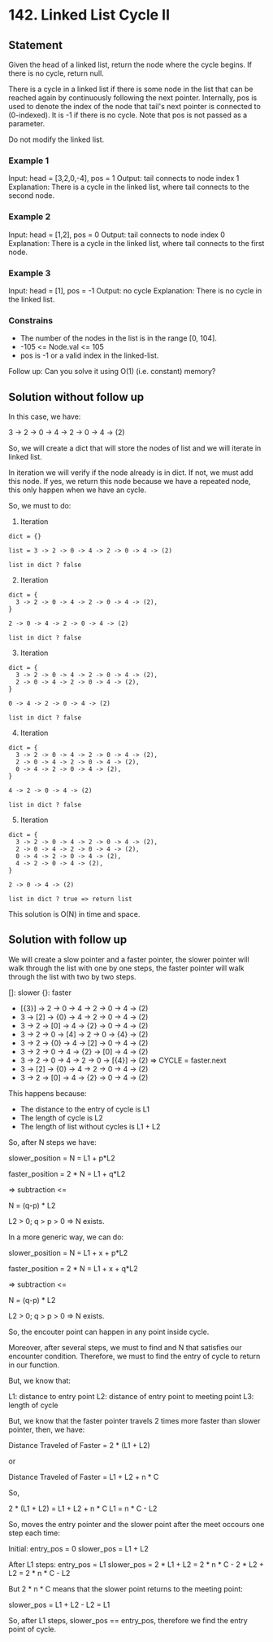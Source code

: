 # 142. Linked List Cycle II

## Statement
Given the head of a linked list, return the node where the cycle begins. If there is no cycle, return null.

There is a cycle in a linked list if there is some node in the list that can be reached again by continuously following the next pointer. Internally, pos is used to denote the index of the node that tail's next pointer is connected to (0-indexed). It is -1 if there is no cycle. Note that pos is not passed as a parameter.

Do not modify the linked list.

### Example 1
Input: head = [3,2,0,-4], pos = 1
Output: tail connects to node index 1
Explanation: There is a cycle in the linked list, where tail connects to the second node.

### Example 2
Input: head = [1,2], pos = 0
Output: tail connects to node index 0
Explanation: There is a cycle in the linked list, where tail connects to the first node.

### Example 3
Input: head = [1], pos = -1
Output: no cycle
Explanation: There is no cycle in the linked list.

### Constrains
- The number of the nodes in the list is in the range [0, 104].
- -105 <= Node.val <= 105
- pos is -1 or a valid index in the linked-list.

Follow up: Can you solve it using O(1) (i.e. constant) memory?

## Solution without follow up

In this case, we have:

3 -> 2 -> 0 -> 4 -> 2 -> 0 -> 4 -> (2)

So, we will create a dict that will store the nodes of list and we will iterate in linked list.

In iteration we will verify if the node already is in dict. If not, we must add this node. If yes, we return this node because we have a repeated node, this only happen when we have an cycle.

So, we must to do:

1) Iteration

```
dict = {}

list = 3 -> 2 -> 0 -> 4 -> 2 -> 0 -> 4 -> (2)

list in dict ? false
```

2) Iteration

```
dict = {
  3 -> 2 -> 0 -> 4 -> 2 -> 0 -> 4 -> (2),
}

2 -> 0 -> 4 -> 2 -> 0 -> 4 -> (2)

list in dict ? false
```

3) Iteration

```
dict = {
  3 -> 2 -> 0 -> 4 -> 2 -> 0 -> 4 -> (2),
  2 -> 0 -> 4 -> 2 -> 0 -> 4 -> (2),
}

0 -> 4 -> 2 -> 0 -> 4 -> (2)

list in dict ? false
```

4) Iteration

```
dict = {
  3 -> 2 -> 0 -> 4 -> 2 -> 0 -> 4 -> (2),
  2 -> 0 -> 4 -> 2 -> 0 -> 4 -> (2),
  0 -> 4 -> 2 -> 0 -> 4 -> (2),
}

4 -> 2 -> 0 -> 4 -> (2)

list in dict ? false
```

5) Iteration

```
dict = {
  3 -> 2 -> 0 -> 4 -> 2 -> 0 -> 4 -> (2),
  2 -> 0 -> 4 -> 2 -> 0 -> 4 -> (2),
  0 -> 4 -> 2 -> 0 -> 4 -> (2),
  4 -> 2 -> 0 -> 4 -> (2),
}

2 -> 0 -> 4 -> (2)

list in dict ? true => return list 
```

This solution is O(N) in time and space.

## Solution with follow up

We will create a slow pointer and a faster pointer, the slower pointer will walk through the list with one by one steps, the faster pointer will walk through the list with two by two steps.

[]: slower
{}: faster

- [{3}] -> 2 -> 0 -> 4 -> 2 -> 0 -> 4 -> (2)
- 3 -> [2] -> {0} -> 4 -> 2 -> 0 -> 4 -> (2)
- 3 -> 2 -> [0] -> 4 -> {2} -> 0 -> 4 -> (2)
- 3 -> 2 -> 0 -> [4] -> 2 -> 0 -> {4} -> (2)
- 3 -> 2 -> {0} -> 4 -> [2] -> 0 -> 4 -> (2)
- 3 -> 2 -> 0 -> 4 -> {2} -> [0] -> 4 -> (2)
- 3 -> 2 -> 0 -> 4 -> 2 -> 0 -> [{4}] -> (2) => CYCLE = faster.next
- 3 -> [2] -> {0} -> 4 -> 2 -> 0 -> 4 -> (2)
- 3 -> 2 -> [0] -> 4 -> {2} -> 0 -> 4 -> (2)

This happens because:

- The distance to the entry of cycle is L1
- The length of cycle is L2
- The length of list without cycles is L1 + L2

So, after N steps we have:

slower_position = N = L1 + p*L2

faster_position = 2 * N = L1 + q*L2

=> subtraction <=

N = (q-p) * L2

L2 > 0; q > p > 0 => N exists.

In a more generic way, we can do:

slower_position = N = L1 + x + p*L2

faster_position = 2 * N = L1 + x + q*L2

=> subtraction <=

N = (q-p) * L2

L2 > 0; q > p > 0 => N exists.

So, the encouter point can happen in any point inside cycle.

Moreover, after several steps, we must to find and N that satisfies our encounter condition. Therefore, we must to find the entry of cycle to return in our function.

But, we know that:

L1: distance to entry point
L2: distance of entry point to meeting point
L3: length of cycle

But, we know that the faster pointer travels 2 times more faster than slower pointer, then, we have:

Distance Traveled of Faster = 2 * (L1 + L2)

or

Distance Traveled of Faster = L1 + L2 + n * C

So,

2 * (L1 + L2) = L1 + L2 + n * C
L1 = n * C - L2

So, moves the entry pointer and the slower point after the meet occours one step each time:

Initial:
entry_pos = 0
slower_pos = L1 + L2

After L1 steps:
entry_pos = L1
slower_pos = 2 * L1 + L2 = 2 * n * C - 2 * L2 + L2 = 2 * n * C - L2

But 2 * n * C means that the slower point returns to the meeting point:

slower_pos = L1 + L2 - L2 = L1

So, after L1 steps, slower_pos == entry_pos, therefore we find the entry point of cycle.
